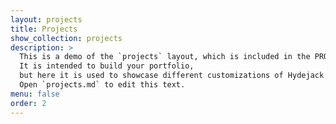 ```yaml
---
layout: projects
title: Projects
show_collection: projects
description: >
  This is a demo of the `projects` layout, which is included in the PRO version of Hydejack.
  It is intended to build your portfolio,
  but here it is used to showcase different customizations of Hydejack.
  Open `projects.md` to edit this text.
menu: false
order: 2
---
```

